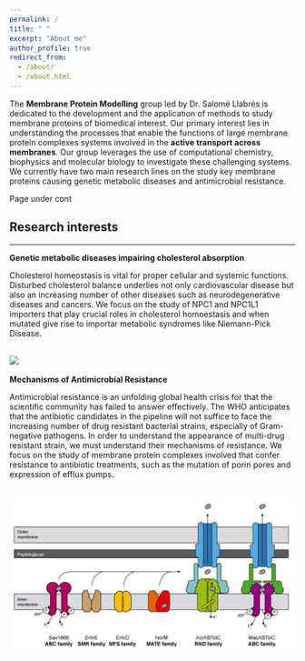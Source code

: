 ```yaml
---
permalink: /
title: " "
excerpt: "About me"
author_profile: true
redirect_from: 
  - /about/
  - /about.html
---
```


The **Membrane Protein Modelling** group led by Dr. Salomé Llabrés is dedicated to the development and the application of methods to study membrane proteins of biomedical interest. Our primary interest lies in understanding the processes that enable the functions of large membrane protein complexes systems involved in the **active transport across membranes**. Our group leverages the use of computational chemistry, biophysics and molecular biology to investigate these challenging systems. We currently have two main research lines on the study key membrane proteins causing genetic metabolic diseases and antimicrobial resistance. 

Page under cont

## Research interests
-----------------

**Genetic metabolic diseases impairing cholesterol absorption**

Cholesterol homeostasis is vital for proper cellular and systemic functions. Disturbed cholesterol balance underlies not only cardiovascular disease but also an increasing number of other diseases such as neurodegenerative diseases and cancers. We focus on the study of NPC1 and NPC1L1 importers that play crucial roles in cholesterol homoestasis and when mutated give rise to importar metabolic syndromes like Niemann-Pick Disease. 

<br/><img src='/images/cholesteroltransport.png'>

**Mechanisms of Antimicrobial Resistance**

Antimicrobial resistance is an unfolding global health crisis for that the scientific community has failed to answer effectively. The WHO anticipates that the antibiotic candidates in the pipeline will not suffice to face the increasing number of drug resistant bacterial strains, especially of Gram-negative pathogens. In order to understand the appearance of multi-drug resistant strain, we must understand their mechanisms of resistance. We focus on the study of membrane protein complexes involved that confer resistance to antibiotic treatments, such as the mutation of porin pores and expression of efflux pumps. 

<br/><img src='/images/amr.png'>
